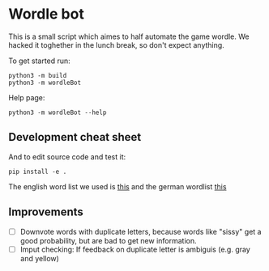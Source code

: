 # Wordle bot

This is a small script which aimes to half automate the game wordle.
We hacked it toghether in the lunch break, so don't expect anything. 

To get started run:
```
python3 -m build
python3 -m wordleBot
```

Help page:
```
python3 -m wordleBot --help
```

## Development cheat sheet
And to edit source code and test it:
```
pip install -e . 
```
  
The english word list we used is [this](https://www-personal.umich.edu/~jlawler/wordlist.html) and the german wordlist [this](https://gist.github.com/MarvinJWendt/2f4f4154b8ae218600eb091a5706b5f4)

## Improvements
- [ ] Downvote words with duplicate letters, because words like "sissy" get a good probability, but are bad to get new information.
- [ ] Imput checking: If feedback on duplicate letter is ambiguis (e.g. gray and yellow)